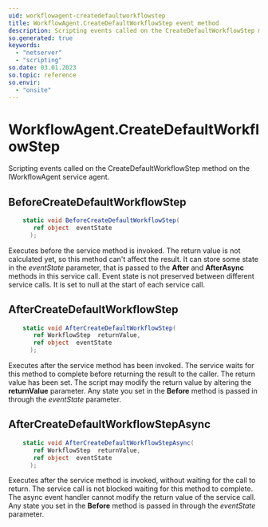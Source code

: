 ```yaml
---
uid: workflowagent-createdefaultworkflowstep
title: WorkflowAgent.CreateDefaultWorkflowStep event method
description: Scripting events called on the CreateDefaultWorkflowStep method on the WorkflowAgent service agent.
so.generated: true
keywords:
  - "netserver"
  - "scripting"
so.date: 03.01.2023
so.topic: reference
so.envir:
  - "onsite"
---
```

# WorkflowAgent.CreateDefaultWorkflowStep

Scripting events called on the <see cref='M:SuperOffice.CRM.Services.IWorkflowAgent.CreateDefaultWorkflowStep'>CreateDefaultWorkflowStep</see> method on the <see cref='IWorkflowAgent'>IWorkflowAgent</see>  service agent.

## BeforeCreateDefaultWorkflowStep
```cs
    static void BeforeCreateDefaultWorkflowStep(
       ref object  eventState
      );
```
Executes before the service method is invoked.
The return value is not calculated yet, so this method can't affect the result.
It can store some state in the *eventState* parameter, that is passed to the **After** and **AfterAsync** methods in this service call.
Event state is not preserved between different service calls. It is set to null at the start of each service call.
## AfterCreateDefaultWorkflowStep
```cs
    static void AfterCreateDefaultWorkflowStep(
       ref WorkflowStep  returnValue,
       ref object  eventState
      );
```
Executes after the service method has been invoked. The service waits for this method to complete before returning the result to the caller.
The return value has been set. The script may modify the return value by altering the **returnValue** parameter.
Any state you set in the **Before** method is passed in through the *eventState* parameter.
## AfterCreateDefaultWorkflowStepAsync
```cs
    static void AfterCreateDefaultWorkflowStepAsync(
       ref WorkflowStep  returnValue,
       ref object  eventState
      );
```
Executes after the service method is invoked, without waiting for the call to return.
The service call is not blocked waiting for this method to complete.
The async event handler cannot modify the return value of the service call.
Any state you set in the **Before** method is passed in through the *eventState* parameter.

